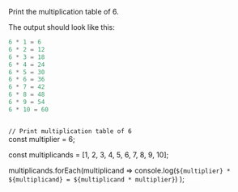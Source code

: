 Print the multiplication
table of 6.

The output should look like this:

```js
6 * 1 = 6
6 * 2 = 12
6 * 3 = 18
6 * 4 = 24
6 * 5 = 30
6 * 6 = 36
6 * 7 = 42
6 * 8 = 48
6 * 9 = 54
6 * 10 = 60
```

<codeblock language="javascript" type="exercise" testMode="fixedInput">
<code>
// Print multiplication table of 6
</code>

<solution>
const multiplier = 6;

const multiplicands = [1, 2, 3, 4, 5, 6, 7, 8, 9, 10];

multiplicands.forEach(multiplicand =>
  console.log(`${multiplier} * ${multiplicand} = ${multiplicand * multiplier}`)
);
</solution>
</codeblock>
